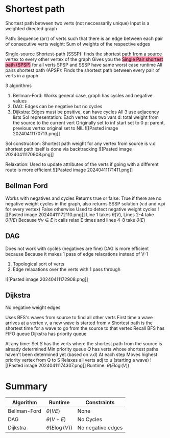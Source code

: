 # Shortest path
Shortest path between two verts (not neccessarily unique)
Input is a weighted directed graph

Path: Sequence (arr) of verts such that there is an edge between each pair of consecutive verts
weight: Sum of weights of the respective edges

Single-source Shortest-path (SSSP): finds the shortest path from a source vertex to every other vertex of the graph
	Gives you the <mark style="background: #FF5582A6;">Single Pair shortest path (SPSP)</mark> for all verts
	SPSP and SSSP have same worst case runtime
All pairs shortest path (APSP): Finds the shortest path between every pair of verts in a graph

3 algorithms 
1. Bellman-Ford: Works general case, graph has cycles and negative values
2. DAG: Edges can be negative but no cycles
3. Dijkstra: Edges must be positive, can have cycles
All 3 use adjacency lists
Sol representation: Each vertex has two vars
	d: total weight from the source to the current vert
		Originally set to inf
		start set to 0
	p: parent, previous vertex
		original set to NIL
![[Pasted image 20240411170713.png]]

Sol construction: 
	Shortest path weight for any vertex from source is v.d
	shortest path itself is done via backtracking 
![[Pasted image 20240411170908.png]]

Relaxation:
	Used to update attributes of the verts if going with a different route is more efficient
![[Pasted image 20240411171411.png]]

## Bellman Ford
Works with negatives and cycles
Returns true or false:
	True if there are no negative weight cycles in the graph, also returns SSSP solution (v.d and v.pi for every vertex)
	False otherwise 
Used to detect negative weight cycles
![[Pasted image 20240411172110.png]]
Line 1 takes $\theta(V)$, Lines 2-4 take $\theta(VE)$ Because $\forall v \in E$ it calls relax E times and lines 4-8 take $\theta(E)$

## DAG
Does not work with cycles (negatives are fine)
DAG is more efficient because Because it makes 1 pass of edge relaxations instead of V-1

1. Topological sort of verts 
2. Edge relaxations over the verts with 1 pass through

![[Pasted image 20240411172908.png]]

## Dijkstra
No negative weight edges

Uses BFS's waves from source to find all other verts
First time a wave arrives at a vertex *v*, a new wave is started from v
Shortest path is the shortest time for a wave to go from the source to that vertex
	Recall BFS has FIFO queue
	Dijkstra has priority queue

At any time:
	Set *S* has the verts where the shortest path from the source is already determined
	Min priority queue *Q* has verts whose shortest paths haven't been determined yet (based on v.d)
At each step
	Moves highest priority vertex from Q to S
	Relaxes all verts adj to u (starting a wave)
![[Pasted image 20240411174307.png]]
Runtime: $\theta(E\log(V))$ 

# Summary

| Algorithm    | Runtime            | Constraints       |
| ------------ | ------------------ | ----------------- |
| Bellman-Ford | $\theta(VE)$       | None              |
| DAG          | $\theta(V+E)$      | No Cycles         |
| Dijkstra     | $\theta(E\log(V))$ | No negative edges |
